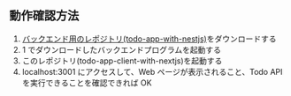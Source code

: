 ## 動作確認方法

1. [バックエンド用のレポジトリ(todo-app-with-nestjs)](https://github.com/tsuyopon-xyz/todo-app-with-nestjs)をダウンロードする
1. 1 でダウンロードしたバックエンドプログラムを起動する
1. このレポジトリ(todo-app-client-with-nextjs)を起動する
1. localhost:3001 にアクセスして、Web ページが表示されること、Todo API を実行できることを確認できれば OK
